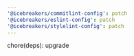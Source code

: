 ```yaml
---
'@icebreakers/commitlint-config': patch
'@icebreakers/eslint-config': patch
'@icebreakers/stylelint-config': patch
---
```


chore(deps): upgrade
